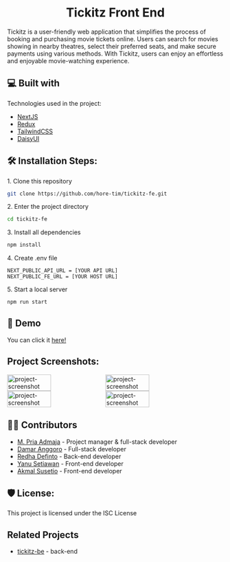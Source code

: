 <h1 id="title" align="center">Tickitz Front End</h1>

Tickitz is a user-friendly web application that simplifies the process of booking and purchasing movie tickets online. Users can search for movies showing in nearby theatres, select their preferred seats, and make secure payments using various methods. With Tickitz, users can enjoy an effortless and enjoyable movie-watching experience.

<h2>💻 Built with</h2>

Technologies used in the project:

*   [NextJS](https://nextjs.org/)
*   [Redux](https://github.com/reduxjs/redux)
*   [TailwindCSS](https://tailwindcss.com/)
*   [DaisyUI](https://daisyui.com/)

<h2>🛠️ Installation Steps:</h2>

<p>1. Clone this repository</p>

```bash
git clone https://github.com/hore-tim/tickitz-fe.git
```

<p>2. Enter the project directory</p>

```bash
cd tickitz-fe
```

<p>3. Install all dependencies</p>

```bash
npm install
```

<p>4. Create .env file</p>

```env
NEXT_PUBLIC_API_URL = [YOUR API URL]
NEXT_PUBLIC_FE_URL = [YOUR HOST URL]
```

<p>5. Start a local server</p>

```bash
npm run start
```

<h2>🚀 Demo</h2>

You can click it [here!](https://tickitz-id.vercel.app/)

<h2>Project Screenshots:</h2>

<div style="display: flex; flex-wrap: wrap; gap: 0.5%;">
  <img src="https://i.imgur.com/Siizxgu.png" alt="project-screenshot" width="45%">
  <img src="https://i.imgur.com/d7tM3Wr.png" alt="project-screenshot" width="45%">
  <img src="https://i.imgur.com/waDIvFk.png" alt="project-screenshot" width="45%">
  <img src="https://i.imgur.com/6OasCr5.png" alt="project-screenshot" width="45%">
</div>

<h2>👨‍💻 Contributors</h2>

*   [M. Pria Admaja](https://github.com/priaadmaja) - Project manager & full-stack developer
*   [Damar Anggoro](https://github.com/marrdamar) - Full-stack developer
*   [Redha Definto](https://github/redhadefinto) - Back-end developer
*   [Yanu Setiawan](https://github.com/yanu-setiawan) - Front-end developer
*   [Akmal Susetio](https://github.com/wyakaga) - Front-end developer

<h2>🛡️ License:</h2>

This project is licensed under the ISC License

<h2>Related Projects</h2>

* [tickitz-be](https://github.com/hore-tim/tickitz-be) - back-end